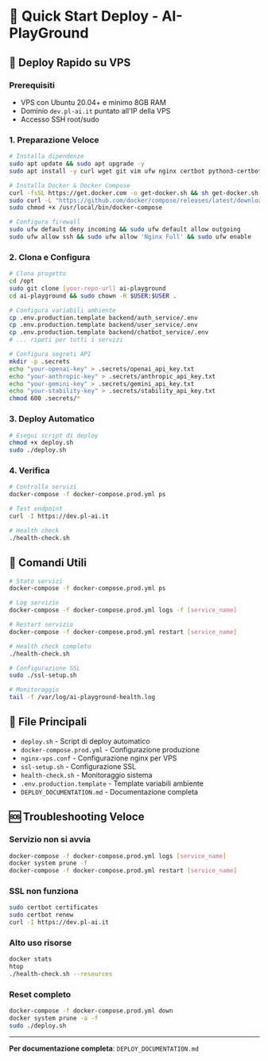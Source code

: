# 🚀 Quick Start Deploy - AI-PlayGround

## 🎯 Deploy Rapido su VPS

### Prerequisiti
- VPS con Ubuntu 20.04+ e minimo 8GB RAM
- Dominio `dev.pl-ai.it` puntato all'IP della VPS
- Accesso SSH root/sudo

### 1. Preparazione Veloce

```bash
# Installa dipendenze
sudo apt update && sudo apt upgrade -y
sudo apt install -y curl wget git vim ufw nginx certbot python3-certbot-nginx

# Installa Docker & Docker Compose
curl -fsSL https://get.docker.com -o get-docker.sh && sh get-docker.sh
sudo curl -L "https://github.com/docker/compose/releases/latest/download/docker-compose-$(uname -s)-$(uname -m)" -o /usr/local/bin/docker-compose
sudo chmod +x /usr/local/bin/docker-compose

# Configura firewall
sudo ufw default deny incoming && sudo ufw default allow outgoing
sudo ufw allow ssh && sudo ufw allow 'Nginx Full' && sudo ufw enable
```

### 2. Clona e Configura

```bash
# Clona progetto
cd /opt
sudo git clone [your-repo-url] ai-playground
cd ai-playground && sudo chown -R $USER:$USER .

# Configura variabili ambiente
cp .env.production.template backend/auth_service/.env
cp .env.production.template backend/user_service/.env
cp .env.production.template backend/chatbot_service/.env
# ... ripeti per tutti i servizi

# Configura segreti API
mkdir -p .secrets
echo "your-openai-key" > .secrets/openai_api_key.txt
echo "your-anthropic-key" > .secrets/anthropic_api_key.txt
echo "your-gemini-key" > .secrets/gemini_api_key.txt
echo "your-stability-key" > .secrets/stability_api_key.txt
chmod 600 .secrets/*
```

### 3. Deploy Automatico

```bash
# Esegui script di deploy
chmod +x deploy.sh
sudo ./deploy.sh
```

### 4. Verifica

```bash
# Controlla servizi
docker-compose -f docker-compose.prod.yml ps

# Test endpoint
curl -I https://dev.pl-ai.it

# Health check
./health-check.sh
```

## 🔧 Comandi Utili

```bash
# Stato servizi
docker-compose -f docker-compose.prod.yml ps

# Log servizio
docker-compose -f docker-compose.prod.yml logs -f [service_name]

# Restart servizio
docker-compose -f docker-compose.prod.yml restart [service_name]

# Health check completo
./health-check.sh

# Configurazione SSL
sudo ./ssl-setup.sh

# Monitoraggio
tail -f /var/log/ai-playground-health.log
```

## 📂 File Principali

- `deploy.sh` - Script di deploy automatico
- `docker-compose.prod.yml` - Configurazione produzione
- `nginx-vps.conf` - Configurazione nginx per VPS
- `ssl-setup.sh` - Configurazione SSL
- `health-check.sh` - Monitoraggio sistema
- `.env.production.template` - Template variabili ambiente
- `DEPLOY_DOCUMENTATION.md` - Documentazione completa

## 🆘 Troubleshooting Veloce

### Servizio non si avvia
```bash
docker-compose -f docker-compose.prod.yml logs [service_name]
docker system prune -f
docker-compose -f docker-compose.prod.yml restart [service_name]
```

### SSL non funziona
```bash
sudo certbot certificates
sudo certbot renew
curl -I https://dev.pl-ai.it
```

### Alto uso risorse
```bash
docker stats
htop
./health-check.sh --resources
```

### Reset completo
```bash
docker-compose -f docker-compose.prod.yml down
docker system prune -a -f
sudo ./deploy.sh
```

---

**Per documentazione completa**: `DEPLOY_DOCUMENTATION.md` 